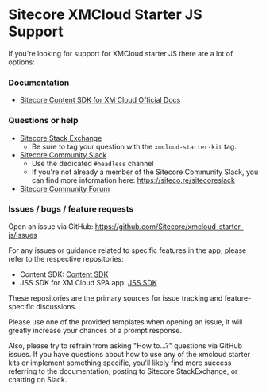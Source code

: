 # Sitecore XMCloud Starter JS Support

If you're looking for support for XMCloud starter JS there are a lot of options:

### Documentation

* [Sitecore Content SDK for XM Cloud Official Docs](https://doc.sitecore.com/xmc/en/developers/content-sdk/sitecore-content-sdk-for-xm-cloud.html)

### Questions or help

- [Sitecore Stack Exchange](https://sitecore.stackexchange.com/questions/tagged/xmcloud-starter-js)
  - Be sure to tag your question with the `xmcloud-starter-kit` tag.
- [Sitecore Community Slack](https://sitecorechat.slack.com)
  - Use the dedicated `#headless` channel
  - If you're not already a member of the Sitecore Community Slack, you can find more information here: https://siteco.re/sitecoreslack
- [Sitecore Community Forum](https://community.sitecore.net/developers/f/40)

### Issues / bugs / feature requests

Open an issue via GitHub: https://github.com/Sitecore/xmcloud-starter-js/issues

For any issues or guidance related to specific features in the app, please refer to the respective repositories:
  - Content SDK: [Content SDK](https://github.com/Sitecore/content-sdk)
  - JSS SDK for XM Cloud SPA app: [JSS SDK](https://github.com/Sitecore/jss)

These repositories are the primary sources for issue tracking and feature-specific discussions.

Please use one of the provided templates when opening an issue, it will greatly increase your chances of a prompt response.

Also, please try to refrain from asking "How to...?" questions via GitHub issues. If you have questions about how to use any of the xmcloud starter kits or implement something specific, you'll likely find more success referring to the documentation, posting to Sitecore StackExchange, or chatting on Slack.
